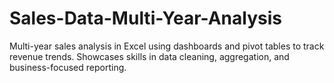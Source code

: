# Sales-Data-Multi-Year-Analysis
Multi-year sales analysis in Excel using dashboards and pivot tables to track revenue trends. Showcases skills in data cleaning, aggregation, and business-focused reporting.
